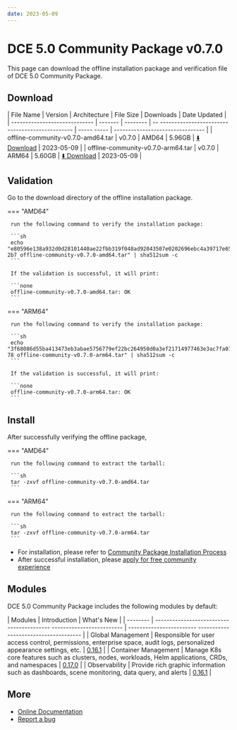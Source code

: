```yaml
---
date: 2023-05-09
---
```


# DCE 5.0 Community Package v0.7.0

This page can download the offline installation package and verification file of DCE 5.0 Community Package.

## Download

| File Name | Version | Architecture | File Size | Downloads | Date Updated |
| ----------------------------- | ------- | -------- | -- ----------------------------------------------- | ----- ----- | -------------------------------- |
| offline-community-v0.7.0-amd64.tar | v0.7.0 | AMD64 | 5.96GB | [:arrow_down: Download](https://qiniu-download-public.daocloud.io/DaoCloud_Enterprise/dce5/offline-community-v0.7.0-amd64.tar) | 2023-05-09 |
| offline-community-v0.7.0-arm64.tar | v0.7.0 | ARM64 | 5.60GB | [:arrow_down: Download](https://qiniu-download-public.daocloud.io/DaoCloud_Enterprise/dce5/offline-community-v0.7.0-arm64.tar) | 2023-05-09 |

## Validation

Go to the download directory of the offline installation package.

=== "AMD64"

     run the following command to verify the installation package:

     ```sh
     echo "e80596e138a932d0d28101440ae22fbb319f048ad92043507e0202696ebc4a39717e65cbc12b6a6c02f5c9eb8c9fe7d027f381f037b6ae5dc1c21af00106e 2b7 offline-community-v0.7.0-amd64.tar" | sha512sum -c
     ```

     If the validation is successful, it will print:

     ```none
     offline-community-v0.7.0-amd64.tar: OK
     ```

=== "ARM64"

     run the following command to verify the installation package:

     ```sh
     echo "3f68086d55ba413473eb3abae5756779ef22bc264950d0a3ef21714977463e3ac7fa01a574a0488f3a547fc6a2c9d0b979e1e3a02c9632b222f879c5e0a32b 78 offline-community-v0.7.0-arm64.tar" | sha512sum -c
     ```

     If the validation is successful, it will print:

     ```none
     offline-community-v0.7.0-arm64.tar: OK
     ```

## Install

After successfully verifying the offline package,

=== "AMD64"

     run the following command to extract the tarball:

     ```sh
     tar -zxvf offline-community-v0.7.0-amd64.tar
     ```

=== "ARM64"

     run the following command to extract the tarball:

     ```sh
     tar -zxvf offline-community-v0.7.0-arm64.tar
     ```

- For installation, please refer to [Community Package Installation Process](../../install/community/k8s/online.md#_2)
- After successful installation, please [apply for free community experience](../../dce/license0.md)

## Modules

DCE 5.0 Community Package includes the following modules by default:

| Modules | Introduction | What's New |
| -------- | ----------------------------------------- ------------------------- | ------------------------ ------------------------------------- |
| Global Management | Responsible for user access control, permissions, enterprise space, audit logs, personalized appearance settings, etc. | [0.16.1](../../ghippo/intro/release-notes.md#0161) |
| Container Management | Manage K8s core features such as clusters, nodes, workloads, Helm applications, CRDs, and namespaces | [0.17.0](../../kpanda/intro/release-notes.md#0170) |
| Observability | Provide rich graphic information such as dashboards, scene monitoring, data query, and alerts | [0.16.1](../../insight/intro/releasenote.md#0161) |

## More

- [Online Documentation](../../dce/index.md)
- [Report a bug](https://github.com/DaoCloud/DaoCloud-docs/issues)